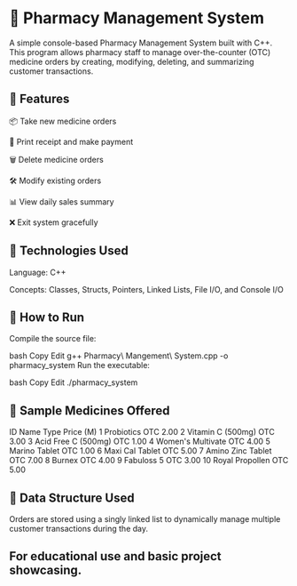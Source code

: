 # 💊 Pharmacy Management System
A simple console-based Pharmacy Management System built with C++. This program allows pharmacy staff to manage over-the-counter (OTC) medicine orders by creating, modifying, deleting, and summarizing customer transactions.

## 📜 Features
📦 Take new medicine orders

🧾 Print receipt and make payment

🗑️ Delete medicine orders

🛠️ Modify existing orders

📊 View daily sales summary

❌ Exit system gracefully

## 🧠 Technologies Used
Language: C++

Concepts: Classes, Structs, Pointers, Linked Lists, File I/O, and Console I/O

## 🚀 How to Run
Compile the source file:

bash
Copy
Edit
g++ Pharmacy\ Mangement\ System.cpp -o pharmacy_system
Run the executable:

bash
Copy
Edit
./pharmacy_system
## 🧪 Sample Medicines Offered
ID	Name	Type	Price (M)
1	Probiotics	OTC	2.00
2	Vitamin C (500mg)	OTC	3.00
3	Acid Free C (500mg)	OTC	1.00
4	Women's Multivate	OTC	4.00
5	Marino Tablet	OTC	1.00
6	Maxi Cal Tablet	OTC	5.00
7	Amino Zinc Tablet	OTC	7.00
8	Burnex	OTC	4.00
9	Fabuloss 5	OTC	3.00
10	Royal Propollen	OTC	5.00

## 🧹 Data Structure Used
Orders are stored using a singly linked list to dynamically manage multiple customer transactions during the day.


## For educational use and basic project showcasing.


